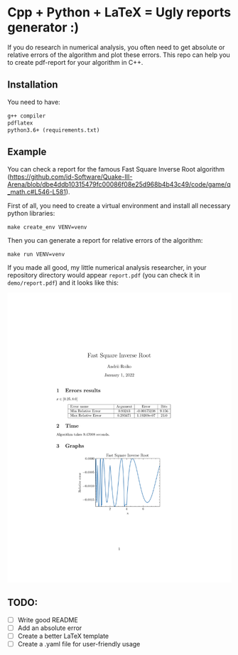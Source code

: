 # Cpp + Python + LaTeX = Ugly reports generator :)

If you do research in numerical analysis, you often need to get absolute or relative errors of the algorithm and plot these errors. This repo can help you to create pdf-report for your algorithm in C++.

## Installation
You need to have:
```
g++ compiler
pdflatex
python3.6+ (requirements.txt)
```
## Example 
You can check a report for the famous Fast Square Inverse Root algorithm (https://github.com/id-Software/Quake-III-Arena/blob/dbe4ddb10315479fc00086f08e25d968b4b43c49/code/game/q_math.c#L546-L581).

First of all, you need to create a virtual environment and install all necessary python libraries:

```
make create_env VENV=venv
```
Then you can generate a report for relative errors of the algorithm:
```
make run VENV=venv
```

If you made all good, my little numerical analysis researcher, in your repository directory would appear ```report.pdf``` (you can check it in ```demo/report.pdf```) and it looks like this:

![report example](demo/report.png)

## TODO:
- [ ] Write good README
- [ ] Add an absolute error
- [ ] Create a better LaTeX template
- [ ] Create a .yaml file for user-friendly usage
